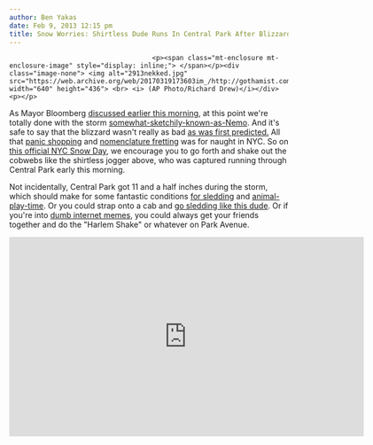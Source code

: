 ```yaml
---
author: Ben Yakas
date: Feb 9, 2013 12:15 pm
title: Snow Worries: Shirtless Dude Runs In Central Park After Blizzard
---
```


	
										<p><span class="mt-enclosure mt-enclosure-image" style="display: inline;"> </span></p><div class="image-none"> <img alt="2913nekked.jpg" src="https://web.archive.org/web/20170319173603im_/http://gothamist.com/attachments/byakas/2913nekked.jpg" width="640" height="436"> <br> <i> (AP Photo/Richard Drew)</i></div> <p></p>

<p>As Mayor Bloomberg <a href="https://web.archive.org/web/20170319173603/http://gothamist.com/2013/02/09/bloomberg_gives_blizzard_update_loo.php">discussed earlier this morning</a>, at this point we&apos;re totally done with the storm <a href="https://web.archive.org/web/20170319173603/http://gothamist.com/tags/nemo">somewhat-sketchily-known-as-Nemo</a>. And it&apos;s safe to say that the blizzard wasn&apos;t really as bad <a href="https://web.archive.org/web/20170319173603/http://gothamist.com/2013/02/06/snow_storm.php">as was first predicted.</a> All that <a href="https://web.archive.org/web/20170319173603/http://gawker.com/5982823/send-this-video-to-all-the-people-in-your-life-who-are-panic+buying-bread-and-milk-right-now-because-of-some-snow">panic shopping</a> and <a href="https://web.archive.org/web/20170319173603/http://gothamist.com/2013/02/08/dumping_nemo_has_the_weather_channe.php">nomenclature fretting</a> was for naught in NYC. So on <a href="https://web.archive.org/web/20170319173603/http://gothamist.com/2013/02/09/free_snow_day_snow_day_snow_day_in.php">this official NYC Snow Day</a>, we encourage you to go forth and shake out the cobwebs like the shirtless jogger above, who was captured running through Central Park early this morning.</p>

<p>Not incidentally, Central Park got 11 and a half inches during the storm, which should make for some fantastic conditions <a href="https://web.archive.org/web/20170319173603/http://gothamist.com/2013/02/08/your_5_borough_guide_on_where_to_go.php">for sledding</a> and <a href="https://web.archive.org/web/20170319173603/https://twitter.com/search?q=dog%20central%20park&amp;src=typd">animal-play-time</a>. Or you could strap onto a cab and <a href="https://web.archive.org/web/20170319173603/http://imgur.com/6j41qLU">go sledding like this dude</a>. Or if you&apos;re into <a href="https://web.archive.org/web/20170319173603/http://mashable.com/2013/02/08/harlem-shake/">dumb internet memes</a>, you could always get your friends together and do the &quot;Harlem Shake&quot; or whatever on Park Avenue.</p>

<p><iframe width="640" height="360" src="https://web.archive.org/web/20170319173603if_/http://www.youtube.com/embed/XFo5vZdGn4U" frameborder="0" allowfullscreen></iframe></p>					
										
									
				